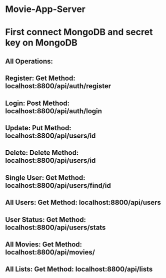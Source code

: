 # Movie-App-Server

# First connect MongoDB and secret key on MongoDB

## All Operations:

## Register: Get Method: localhost:8800/api/auth/register
## Login: Post Method: localhost:8800/api/auth/login
## Update: Put Method: localhost:8800/api/users/id
## Delete: Delete Method: localhost:8800/api/users/id
## Single User: Get Method: localhost:8800/api/users/find/id
## All Users: Get Method: localhost:8800/api/users
## User Status: Get Method: localhost:8800/api/users/stats
## All Movies: Get Method: localhost:8800/api/movies/
## All Lists: Get Method: localhost:8800/api/lists
